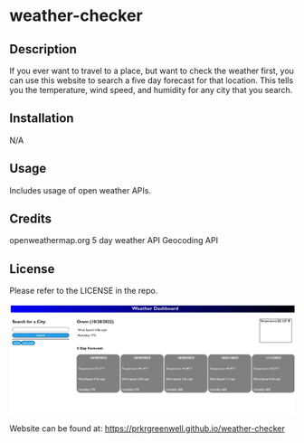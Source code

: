 <!-- @format -->

# weather-checker

## Description

If you ever want to travel to a place, but want to check the weather first, you can use this website to search a five day forecast for that location. This tells you the temperature, wind speed, and humidity for any city that you search.

## Installation

N/A

## Usage

Includes usage of open weather APIs.

## Credits

openweathermap.org
5 day weather API
Geocoding API

## License

Please refer to the LICENSE in the repo.

![image](./assets/weather-screenshot.png)

Website can be found at:
https://prkrgreenwell.github.io/weather-checker
